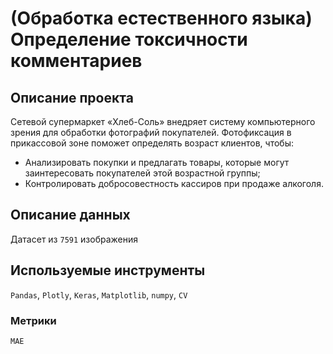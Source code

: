 # (Обработка естественного языка) Определение токсичности комментариев

## Описание проекта

Сетевой супермаркет «Хлеб-Соль» внедряет систему компьютерного зрения для обработки фотографий покупателей. Фотофиксация в прикассовой зоне поможет определять возраст клиентов, чтобы:
* Анализировать покупки и предлагать товары, которые могут заинтересовать покупателей этой возрастной группы;
* Контролировать добросовестность кассиров при продаже алкоголя.

## Описание данных

Датасет из `7591` изображения

## Используемые инструменты

`Pandas`, `Plotly`, `Keras`, `Matplotlib`, `numpy`, `CV`

### Метрики

`MAE`
